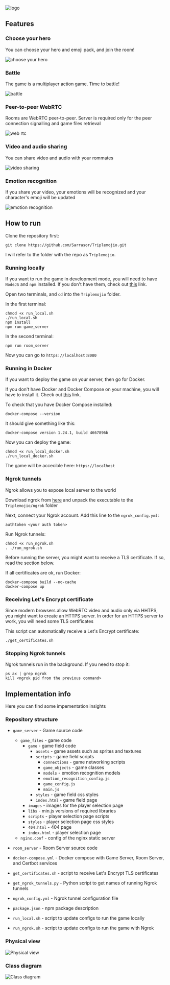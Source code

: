 ![logo](images/logo.png)

## Features

### Choose your hero

You can choose your hero and emoji pack, and join the room!

![choose your hero](images/choose_your_hero.gif)

### Battle

The game is a multiplayer action game. Time to battle!

![battle](images/battle.gif)

### Peer-to-peer WebRTC

Rooms are WebRTC peer-to-peer. Server is required only for the peer connection signalling and game files retrieval

![web rtc](images/web_rtc.png)

### Video and audio sharing

You can share video and audio with your rommates

![video sharing](images/video_sharing.gif)

### Emotion recognition

If you share your video, your emotions will be recognized and your character's emoji will be updated

![emotion recognition](images/emotion_recognition.gif)

## How to run

Clone the repository first:

```
git clone https://github.com/Sarrasor/Triplemojio.git
```

I will refer to the folder with the repo as `Triplemojio`.

### Running locally 

If you want to run the game in development mode, you will need to have `NodeJS` and `npm` installed. If you don't have them, check out [this](https://docs.npmjs.com/downloading-and-installing-node-js-and-npm) link.

Open two terminals, and `cd` into the `Triplemojio` folder.

In the first terminal:

```
chmod +x run_local.sh
./run_local.sh
npm install
npm run game_server
```

In the second terminal:

```
npm run room_server
```

Now you can go to `https://localhost:8080`

### Running in Docker

If you want to deploy the game on your server, then go for Docker.

If you don't have Docker and Docker Compose on your machine, you will have to install it. Check out [this](https://docs.docker.com/compose/install/) link.

To check that you have Docker Compose installed:

```
docker-compose --version
```

It should give something like this:

```
docker-compose version 1.24.1, build 4667896b
```

Now you can deploy the game:

```
chmod +x run_local_docker.sh
./run_local_docker.sh
```

The game will be accecible here: `https://localhost`

### Ngrok tunnels

Ngrok allows you to expose local server to the world

Download ngrok from [here](https://ngrok.com/download) and unpack the executable to the `Triplemojio/ngrok` folder

Next, connect your Ngrok account. Add this line to the `ngrok_config.yml`:

```
authtoken <your auth token>
```

Run Ngrok tunnels:

```
chmod +x run_ngrok.sh
. ./run_ngrok.sh
```

Before running the server, you might want to receive a TLS certificate. If so, read the section below.


If all certificates are ok, run Docker:

```
docker-compose build --no-cache
docker-compose up
```

### Receiving Let's Encrypt certificate

Since modern browsers allow WebRTC video and audio only via HHTPS, you might want to create an HTTPS server. In order for an HTTPS server to work, you will need some TLS certificates

This script can automatically receive a Let's Encrypt certificate:

```
./get_certificates.sh
```

### Stopping Ngrok tunnels

Ngrok tunnels run in the background. If you need to stop it:

```
ps ax | grep ngrok
kill <ngrok pid from the previous command>
```

## Implementation info

Here you can find some impementation insights 

### Repository structure

- `game_server` - Game source code
	- `game_files` - game code
		- `game` - game field code
			- `assets` - game assets such as sprites and textures
			- `scripts` - game field scripts
				- `connections` - game networking scripts
				- `game_objects` - game classes
				- `models` - emotion recognition models
				- `emotion_recognition_config.js`
				- `game_config.js`
				- `main.js`
			- `styles` - game field css styles
			- `index.html` - game field page
		- `images` - images for the player selection page
		- `libs` - min.js versions of required libraries
		- `scripts` - player selection page scripts
		- `styles` - player selection page css styles
		- `404.html` - 404 page
		- `index.html` - player selection page
	- `nginx.conf` - config of the nginx static server
- `room_server` - Room Server source code
- `docker-compose.yml` - Docker compose with Game Server, Room Server, and Certbot services

- `get_certificates.sh` - script to receive Let's Encrypt TLS certificates
- `get_ngrok_tunnels.py` - Python script to get names of running Ngrok tunnels
- `ngrok_config.yml` - Ngrok tunnel configuration file
- `package.json` - npm package description
- `run_local.sh` - script to update configs to run the game locally
- `run_ngrok.sh` - script to update configs to run the game with Ngrok

### Physical view

![Physical view](images/physical_view.png)

### Class diagram

![Class diagram](images/class_diagram.png)
